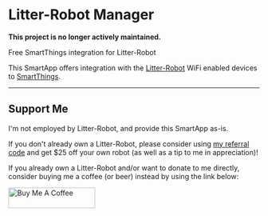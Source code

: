 # Litter-Robot Manager

**This project is no longer actively maintained.**

Free SmartThings integration for Litter-Robot

This SmartApp offers integration with the [Litter-Robot](https://www.litter-robot.com/litter-robot-iii-open-air-with-connect.html) WiFi enabled devices to [SmartThings](https://www.smartthings.com/).

---

## Support Me

I'm not employed by Litter-Robot, and provide this SmartApp as-is.

If you don't already own a Litter-Robot, please consider using [my referral code](https://www.talkable.com/x/V7bKS2) and get $25 off your own robot (as well as a tip to me in appreciation)!

If you already own a Litter-Robot and/or want to donate to me directly, consider buying me a coffee (or beer) instead by using the link below:

<a href="https://www.buymeacoffee.com/natekspencer" target="_blank"><img src="https://cdn.buymeacoffee.com/buttons/default-blue.png" alt="Buy Me A Coffee" height="41" width="174"></a>
